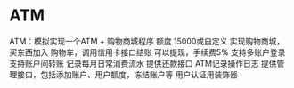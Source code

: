 # ATM
ATM：模拟实现一个ATM + 购物商城程序  额度 15000或自定义 实现购物商城，买东西加入 购物车，调用信用卡接口结账 可以提现，手续费5% 支持多账户登录 支持账户间转账 记录每月日常消费流水 提供还款接口 ATM记录操作日志  提供管理接口，包括添加账户、用户额度，冻结账户等  用户认证用装饰器
